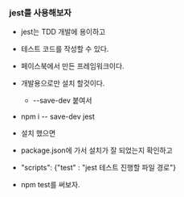 ### jest를 사용해보자

- jest는 TDD 개발에 용이하고
- 테스트 코드를 작성할 수 있다.
- 페이스북에서 만든 프레임워크이다.

- 개발용으로만 설치 할것이다.
  - --save-dev 붙여서
- npm i -- save-dev jest

- 설치 했으면
- package.json에 가서 설치가 잘 되었는지 확인하고
- "scripts": {"test" : "jest 테스트 진행할 파일 경로"}
- npm test를 써보자.
